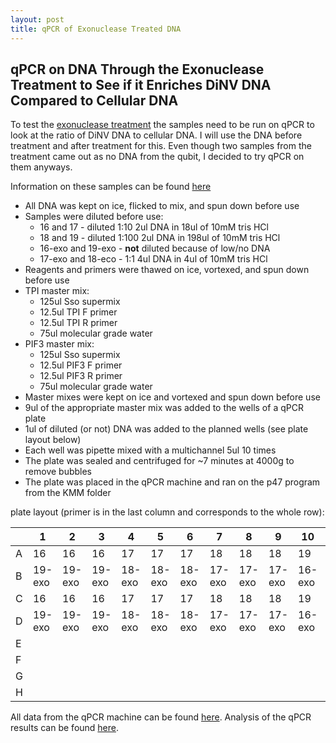 ```yaml
---
layout: post
title: qPCR of Exonuclease Treated DNA
---
```


## qPCR on DNA Through the Exonuclease Treatment to See if it Enriches DiNV DNA Compared to Cellular DNA

To test the [exonuclease treatment](https://meschedl.github.io/Unckless-Lab-Notebook-Maggie/2024/01/11/exonuclease-treatment-test.html) the samples need to be run on qPCR to look at the ratio of DiNV DNA to cellular DNA. I will use the DNA before treatment and after treatment for this. Even though two samples from the treatment came out as no DNA from the qubit, I decided to try qPCR on them anyways. 

Information on these samples can be found [here](https://docs.google.com/spreadsheets/d/19HplN9TvH7pDqtDkWpclmwUZHeBB1PwhQunieT6FHSo/edit#gid=0)

- All DNA was kept on ice, flicked to mix, and spun down before use 
- Samples were diluted before use:
    - 16 and 17 - diluted 1:10 2ul DNA in 18ul of 10mM tris HCl 
    - 18 and 19 - diluted 1:100 2ul DNA in 198ul of 10mM tris HCl
    - 16-exo and 19-exo - **not** diluted because of low/no DNA 
    - 17-exo and 18-eco - 1:1 4ul DNA in 4ul of 10mM tris HCl 
- Reagents and primers were thawed on ice, vortexed, and spun down before use 
- TPI master mix: 
    - 125ul Sso supermix 
    - 12.5ul TPI F primer 
    - 12.5ul TPI R primer 
    - 75ul molecular grade water 
- PIF3 master mix: 
    - 125ul Sso supermix 
    - 12.5ul PIF3 F primer 
    - 12.5ul PIF3 R primer 
    - 75ul molecular grade water 
- Master mixes were kept on ice and vortexed and spun down before use 
- 9ul of the appropriate master mix was added to the wells of a qPCR plate 
- 1ul of diluted (or not) DNA was added to the planned wells (see plate layout below)
- Each well was pipette mixed with a multichannel 5ul 10 times 
- The plate was sealed and centrifuged for ~7 minutes at 4000g to remove bubbles 
- The plate was placed in the qPCR machine and ran on the p47 program from the KMM folder 

plate layout (primer is in the last column and corresponds to the whole row): 

|   | 1      | 2      | 3      | 4      | 5      | 6      | 7      | 8      | 9      | 10     | 11     | 12     |primer|
|---|--------|--------|--------|--------|--------|--------|--------|--------|--------|--------|--------|--------|------|
| A | 16     | 16     | 16     | 17     | 17     | 17     | 18     | 18     | 18     | 19     | 19     | 19     | TPI  |
| B | 19-exo | 19-exo | 19-exo | 18-exo | 18-exo | 18-exo | 17-exo | 17-exo | 17-exo | 16-exo | 16-exo | 16-exo | TPI  |
| C | 16     | 16     | 16     | 17     | 17     | 17     | 18     | 18     | 18     | 19     | 19     | 19     | PIF3 |
| D | 19-exo | 19-exo | 19-exo | 18-exo | 18-exo | 18-exo | 17-exo | 17-exo | 17-exo | 16-exo | 16-exo | 16-exo | PIF3 |
| E |        |        |        |        |        |        |        |        |        |        |        |        |      |
| F |        |        |        |        |        |        |        |        |        |        |        |        |      |
| G |        |        |        |        |        |        |        |        |        |        |        |        |      |
| H |        |        |        |        |        |        |        |        |        |        |        |        |      |


All data from the qPCR machine can be found [here](https://drive.google.com/drive/folders/1dEbj0K9BZdYc9kKf8ZW93plF7OFPawo9). Analysis of the qPCR results can be found [here](https://github.com/meschedl/Unckless_Lab_Resources/blob/main/qPCR_analysis/20240112-exo-treatment-test/20240112-exo-treatment-test.md). 
